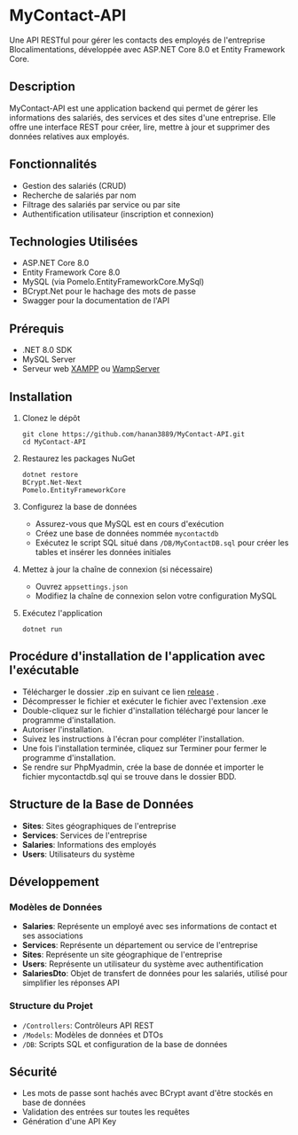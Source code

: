 # MyContact-API

Une API RESTful pour gérer les contacts des employés de l'entreprise Blocalimentations, développée avec ASP.NET Core 8.0 et Entity Framework Core.

## Description

MyContact-API est une application backend qui permet de gérer les informations des salariés, des services et des sites d'une entreprise. Elle offre une interface REST pour créer, lire, mettre à jour et supprimer des données relatives aux employés.

## Fonctionnalités

- Gestion des salariés (CRUD)
- Recherche de salariés par nom
- Filtrage des salariés par service ou par site
- Authentification utilisateur (inscription et connexion)

## Technologies Utilisées

- ASP.NET Core 8.0
- Entity Framework Core 8.0
- MySQL (via Pomelo.EntityFrameworkCore.MySql)
- BCrypt.Net pour le hachage des mots de passe
- Swagger pour la documentation de l'API

## Prérequis

- .NET 8.0 SDK
- MySQL Server
- Serveur web [XAMPP](https://www.apachefriends.org/index.html) ou [WampServer](https://www.wampserver.com/)


## Installation

1. Clonez le dépôt
   ```
   git clone https://github.com/hanan3889/MyContact-API.git
   cd MyContact-API
   ```

2. Restaurez les packages NuGet
   ```
   dotnet restore
   BCrypt.Net-Next
   Pomelo.EntityFrameworkCore
   ```

3. Configurez la base de données
   - Assurez-vous que MySQL est en cours d'exécution
   - Créez une base de données nommée `mycontactdb`
   - Exécutez le script SQL situé dans `/DB/MyContactDB.sql` pour créer les tables et insérer les données initiales

4. Mettez à jour la chaîne de connexion (si nécessaire)
   - Ouvrez `appsettings.json`
   - Modifiez la chaîne de connexion selon votre configuration MySQL

5. Exécutez l'application
   ```
   dotnet run
   ```

## Procédure d'installation de l'application avec l'exécutable
- Télécharger le dossier .zip en suivant ce lien  [release]( https://github.com/hanan3889/MyContact-API/releases/tag/releaseAPI) .
- Décompresser le fichier et exécuter le fichier avec l'extension .exe
- Double-cliquez sur le fichier d'installation téléchargé pour lancer le programme d'installation.
- Autoriser l'installation.
- Suivez les instructions à l'écran pour compléter l'installation. 
- Une fois l'installation terminée, cliquez sur Terminer pour fermer le programme d'installation.
- Se rendre sur PhpMyadmin, crée la base de donnée et importer le fichier mycontactdb.sql qui se trouve dans le dossier BDD.

## Structure de la Base de Données

- **Sites**: Sites géographiques de l'entreprise
- **Services**: Services de l'entreprise
- **Salaries**: Informations des employés
- **Users**: Utilisateurs du système


## Développement

### Modèles de Données

- **Salaries**: Représente un employé avec ses informations de contact et ses associations
- **Services**: Représente un département ou service de l'entreprise
- **Sites**: Représente un site géographique de l'entreprise
- **Users**: Représente un utilisateur du système avec authentification
- **SalariesDto**: Objet de transfert de données pour les salariés, utilisé pour simplifier les réponses API

### Structure du Projet

- `/Controllers`: Contrôleurs API REST
- `/Models`: Modèles de données et DTOs
- `/DB`: Scripts SQL et configuration de la base de données

## Sécurité

- Les mots de passe sont hachés avec BCrypt avant d'être stockés en base de données
- Validation des entrées sur toutes les requêtes
- Génération d'une API Key



